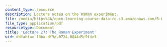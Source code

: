 ```yaml
---
content_type: resource
description: Lecture notes on the Raman experiment.
file: /media/https%3A/open-learning-course-data-rc.s3.amazonaws.com/5-04-principles-of-inorganic-chemistry-ii-fall-2008/ddfabfae18badf3e07240844d5c9fde3_lecture_27.pdf
file_type: application/pdf
resourcetype: Document
title: 'Lecture 27: The Raman Experiment'
uid: ddfabfae-18ba-df3e-0724-0844d5c9fde3
---
```

